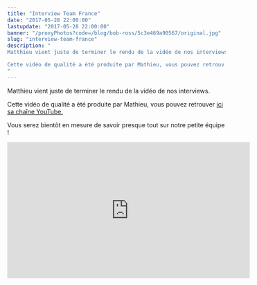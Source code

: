 ```yaml
---
title: "Interview Team France"
date: "2017-05-28 22:00:00"
lastupdate: "2017-05-28 22:00:00"
banner: "/proxyPhotos?code=/blog/bob-ross/5c3e469a90567/original.jpg"
slug: "interview-team-france"
description: " 
Matthieu vient juste de terminer le rendu de la vidéo de nos interviews. 

Cette vidéo de qualité a été produite par Mathieu, vous pouvez retrouv
"
---
```

Matthieu vient juste de terminer le rendu de la vidéo de nos interviews. 

Cette vidéo de qualité a été produite par Mathieu, vous pouvez retrouver [ici sa chaîne YouTube.](https://www.youtube.com/user/SuperHeroesEncyclope)

Vous serez bientôt en mesure de savoir presque tout sur notre petite équipe !

<iframe width="560" height="315" src="https://www.youtube-nocookie.com/embed/Abel-aMgHPI" frameborder="0" allow="accelerometer; autoplay; encrypted-media; gyroscope; picture-in-picture" allowfullscreen></iframe>
    